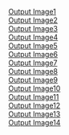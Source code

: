 [Output Image1](https://github.com/akhifasheik/JavaProject/blob/master/afterdelete.png)<br>
[Output Image2](https://github.com/akhifasheik/JavaProject/blob/master/afterinsert.png)<br>
[Output Image3](https://github.com/akhifasheik/JavaProject/blob/master/afterupdate.png)<br>
[Output Image4](https://github.com/akhifasheik/JavaProject/blob/master/ailmentreport.png)<br>
[Output Image5](https://github.com/akhifasheik/JavaProject/blob/master/ailmentresult.png)<br>
[Output Image6](https://github.com/akhifasheik/JavaProject/blob/master/delete.png)<br>
[Output Image7](https://github.com/akhifasheik/JavaProject/blob/master/doctorreport.png)<br>
[Output Image8](https://github.com/akhifasheik/JavaProject/blob/master/doctorresult.png)<br>
[Output Image9](https://github.com/akhifasheik/JavaProject/blob/master/index.png)<br>
[Output Image10](https://github.com/akhifasheik/JavaProject/blob/master/insert.png)<br>
[Output Image11](https://github.com/akhifasheik/JavaProject/blob/master/reportbtwdates.png)<br>
[Output Image12](https://github.com/akhifasheik/JavaProject/blob/master/reportindex.png)<br>
[Output Image13](https://github.com/akhifasheik/JavaProject/blob/master/results.png)<br>
[Output Image14](https://github.com/akhifasheik/JavaProject/blob/master/update.png)<br>

